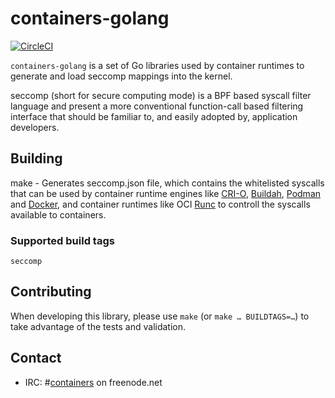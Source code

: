 # containers-golang

[![CircleCI](https://circleci.com/gh/seccomp/containers-golang.svg?style=shield)](https://circleci.com/gh/seccomp/containers-golang)

`containers-golang` is a set of Go libraries used by container runtimes to generate and load seccomp mappings into the kernel.

seccomp (short for secure computing mode) is a BPF based syscall filter language and present a more conventional function-call based filtering interface that should be familiar to, and easily adopted by, application developers.

## Building
   make - Generates seccomp.json file, which contains the whitelisted syscalls that can be used by container runtime engines like [CRI-O][cri-o], [Buildah][buildah], [Podman][podman] and [Docker][docker], and container runtimes like OCI [Runc][runc] to controll the syscalls available to containers.

### Supported build tags

   `seccomp`
   
## Contributing

When developing this library, please use `make` (or `make … BUILDTAGS=…`) to take advantage of the tests and validation.

## Contact

- IRC: #[containers](irc://irc.freenode.net:6667/#containers) on freenode.net

[cri-o]:   https://github.com/kubernetes-incubator/cri-o/pulls
[buildah]: https://github.com/projectatomic/buildah
[podman]:  https://github.com/projectatomic/podman
[docker]:  https://github.com/docker/docker
[runc]:    https://github.com/opencontainers/runc

